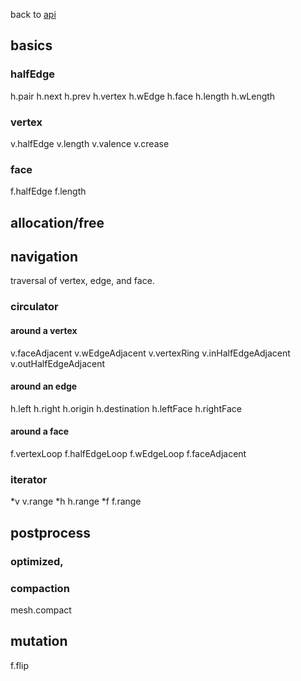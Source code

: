 back to [api](api.md)

## basics

### halfEdge
h.pair
h.next
h.prev
h.vertex
h.wEdge
h.face
h.length
h.wLength

### vertex
v.halfEdge
v.length
v.valence
v.crease

### face
f.halfEdge
f.length

## allocation/free


## navigation
traversal of vertex, edge, and face.

### circulator
#### around a vertex
v.faceAdjacent
v.wEdgeAdjacent
v.vertexRing
v.inHalfEdgeAdjacent
v.outHalfEdgeAdjacent

#### around an edge
h.left
h.right
h.origin
h.destination
h.leftFace
h.rightFace

#### around a face
f.vertexLoop
f.halfEdgeLoop
f.wEdgeLoop
f.faceAdjacent

### iterator
*v
v.range
*h
h.range
*f
f.range

## postprocess

### optimized,

### compaction
mesh.compact

## mutation
f.flip

